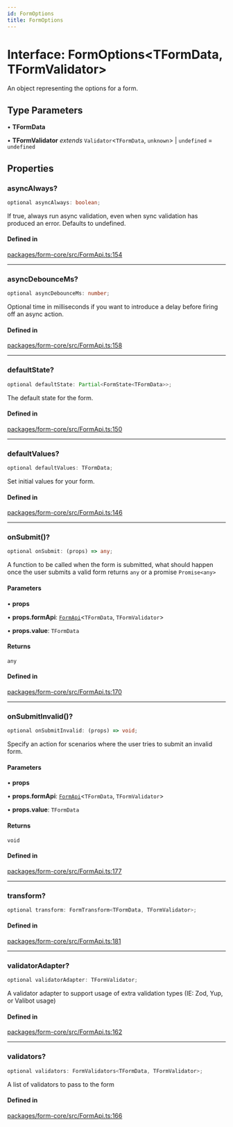 ```yaml
---
id: FormOptions
title: FormOptions
---
```


# Interface: FormOptions\<TFormData, TFormValidator\>

An object representing the options for a form.

## Type Parameters

• **TFormData**

• **TFormValidator** *extends* `Validator`\<`TFormData`, `unknown`\> \| `undefined` = `undefined`

## Properties

### asyncAlways?

```ts
optional asyncAlways: boolean;
```

If true, always run async validation, even when sync validation has produced an error. Defaults to undefined.

#### Defined in

[packages/form-core/src/FormApi.ts:154](https://github.com/TanStack/form/blob/main/packages/form-core/src/FormApi.ts#L154)

***

### asyncDebounceMs?

```ts
optional asyncDebounceMs: number;
```

Optional time in milliseconds if you want to introduce a delay before firing off an async action.

#### Defined in

[packages/form-core/src/FormApi.ts:158](https://github.com/TanStack/form/blob/main/packages/form-core/src/FormApi.ts#L158)

***

### defaultState?

```ts
optional defaultState: Partial<FormState<TFormData>>;
```

The default state for the form.

#### Defined in

[packages/form-core/src/FormApi.ts:150](https://github.com/TanStack/form/blob/main/packages/form-core/src/FormApi.ts#L150)

***

### defaultValues?

```ts
optional defaultValues: TFormData;
```

Set initial values for your form.

#### Defined in

[packages/form-core/src/FormApi.ts:146](https://github.com/TanStack/form/blob/main/packages/form-core/src/FormApi.ts#L146)

***

### onSubmit()?

```ts
optional onSubmit: (props) => any;
```

A function to be called when the form is submitted, what should happen once the user submits a valid form returns `any` or a promise `Promise<any>`

#### Parameters

• **props**

• **props.formApi**: [`FormApi`](../classes/formapi.md)\<`TFormData`, `TFormValidator`\>

• **props.value**: `TFormData`

#### Returns

`any`

#### Defined in

[packages/form-core/src/FormApi.ts:170](https://github.com/TanStack/form/blob/main/packages/form-core/src/FormApi.ts#L170)

***

### onSubmitInvalid()?

```ts
optional onSubmitInvalid: (props) => void;
```

Specify an action for scenarios where the user tries to submit an invalid form.

#### Parameters

• **props**

• **props.formApi**: [`FormApi`](../classes/formapi.md)\<`TFormData`, `TFormValidator`\>

• **props.value**: `TFormData`

#### Returns

`void`

#### Defined in

[packages/form-core/src/FormApi.ts:177](https://github.com/TanStack/form/blob/main/packages/form-core/src/FormApi.ts#L177)

***

### transform?

```ts
optional transform: FormTransform<TFormData, TFormValidator>;
```

#### Defined in

[packages/form-core/src/FormApi.ts:181](https://github.com/TanStack/form/blob/main/packages/form-core/src/FormApi.ts#L181)

***

### validatorAdapter?

```ts
optional validatorAdapter: TFormValidator;
```

A validator adapter to support usage of extra validation types (IE: Zod, Yup, or Valibot usage)

#### Defined in

[packages/form-core/src/FormApi.ts:162](https://github.com/TanStack/form/blob/main/packages/form-core/src/FormApi.ts#L162)

***

### validators?

```ts
optional validators: FormValidators<TFormData, TFormValidator>;
```

A list of validators to pass to the form

#### Defined in

[packages/form-core/src/FormApi.ts:166](https://github.com/TanStack/form/blob/main/packages/form-core/src/FormApi.ts#L166)
